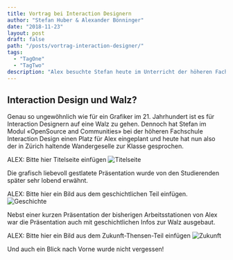 ```yaml
---
title: Vortrag bei Interaction Designern
author: "Stefan Huber & Alexander Bönninger"
date: "2018-11-23"
layout: post
draft: false
path: "/posts/vortrag-interaction-designer/"
tags:
  - "TagOne"
  - "TagTwo"
description: "Alex besuchte Stefan heute im Unterricht der höheren Fachschule Interaction Design an der Schule für Gestaltung Zürich und hielt einen Vortrag."
---
```



## Interaction Design und Walz?
Genau so ungewöhnlich wie für ein Grafiker im 21. Jahrhundert ist es für Interaction Designern auf eine Walz zu gehen. Dennoch hat Stefan im Modul «OpenSource and Communities» bei der höheren Fachschule Interaction Design einen Platz für Alex eingeplant und heute hat nun also der in Zürich haltende Wandergeselle zur Klasse gesprochen.

ALEX: Bitte hier Titelseite einfügen
![Titelseite](http://placekitten.com/800/400)

Die grafisch liebevoll gestlatete Präsentation wurde von den Studierenden später sehr lobend erwähnt.

ALEX: Bitte hier ein Bild aus dem geschichtlichen Teil einfügen.
![Geschichte](http://placekitten.com/801/400)

Nebst einer kurzen Präsentation der bisherigen Arbeitsstationen von Alex war die Präsentation auch mit geschichtlichen Infos zur Walz ausgebaut.

ALEX: Bitte hier ein Bild aus dem Zukunft-Thensen-Teil einfügen
![Zukunft](http://placekitten.com/802/401)

Und auch ein Blick nach Vorne wurde nicht vergessen!

